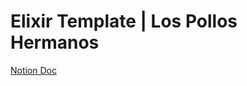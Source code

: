 # Elixir Template | Los Pollos Hermanos
 
[Notion Doc](https://www.notion.so/flipdish/Elixir-Templates-Hosting-59d2c0ba7dfe4181a642e8117e4c0752)
